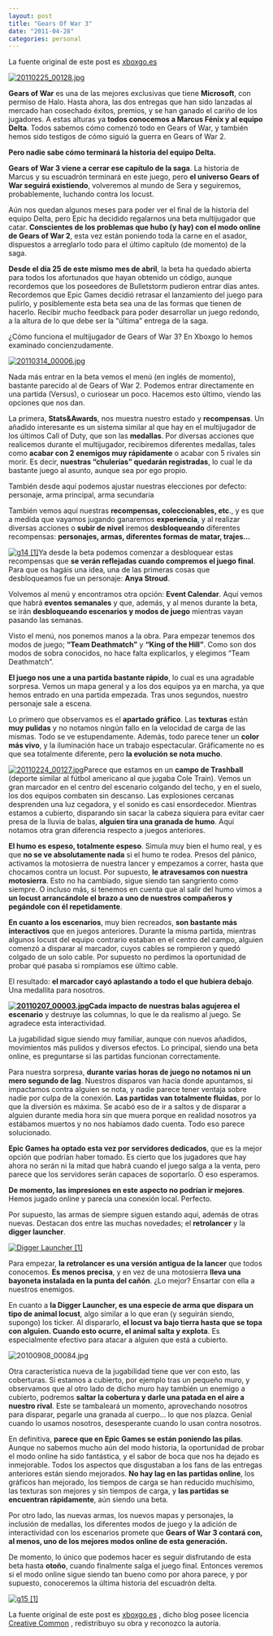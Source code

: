 ```yaml
---
layout: post
title: "Gears Of War 3"
date: "2011-04-28"
categories: personal
---
```


La fuente original de este post es [xboxgo.es](https://xboxgo.es/23518/impresiones-beta-multijugador-de-gears-of-war-3/ "Impresiones beta multijuagador de Gear Of War 3")

[![20110225_00128.jpg](images/20110225_00128.jpg)](https://imagenes.blogocio.net/grande/20110225_00128.jpg)

**Gears of War** es una de las mejores exclusivas que tiene **Microsoft**, con permiso de Halo. Hasta ahora, las dos entregas que han sido lanzadas al mercado han cosechado éxitos, premios, y se han ganado el cariño de los jugadores. A estas alturas ya **todos conocemos a Marcus Fénix y al equipo Delta**. Todos sabemos cómo comenzó todo en Gears of War, y también hemos sido testigos de cómo siguió la guerra en Gears of War 2.

**Pero nadie sabe cómo terminará la historia del equipo Delta.**

**Gears of War 3 viene a cerrar ese capítulo de la saga**. La historia de Marcus y su escuadrón terminará en este juego, pero **el universo Gears of War seguirá existiendo**, volveremos al mundo de Sera y seguiremos, probablemente, luchando contra los locust.

Aún nos quedan algunos meses para poder ver el final de la historia del equipo Delta, pero Epic ha decidido regalarnos una beta multijugador que catar. **Conscientes de los problemas que hubo (y hay) con el modo online de Gears of War 2**, esta vez están poniendo toda la carne en el asador, dispuestos a arreglarlo todo para el último capítulo (de momento) de la saga.

**Desde el día 25 de este mismo mes de abril**, la beta ha quedado abierta para todos los afortunados que hayan obtenido un código, aunque recordemos que los poseedores de Bulletstorm pudieron entrar días antes. Recordemos que Epic Games decidió retrasar el lanzamiento del juego para pulirlo, y posiblemente esta beta sea una de las formas que tienen de hacerlo. Recibir mucho feedback para poder desarrollar un juego redondo, a la altura de lo que debe ser la “última” entrega de la saga.

¿Cómo funciona el multijugador de Gears of War 3? En Xboxgo lo hemos examinado concienzudamente.

[![20110314_00006.jpg](images/20110314_00006.jpg)](https://imagenes.blogocio.net/grande/20110314_00006.jpg)

Nada más entrar en la beta vemos el menú (en inglés de momento), bastante parecido al de Gears of War 2. Podemos entrar directamente en una partida (Versus), o curiosear un poco. Hacemos esto último, viendo las opciones que nos dan.

La primera, **Stats&Awards**, nos muestra nuestro estado y **recompensas**. Un añadido interesante es un sistema similar al que hay en el multijugador de los últimos Call of Duty, que son las **medallas**. Por diversas acciones que realicemos durante el multijugador, recibiremos diferentes medallas, tales como **acabar con 2 enemigos muy rápidamente** o acabar con 5 rivales sin morir. Es decir, **nuestras “chulerías” quedarán registradas**, lo cual le da bastante juego al asunto, aunque sea por ego propio.

También desde aquí podemos ajustar nuestras elecciones por defecto: personaje, arma principal, arma secundaria

También vemos aquí nuestras **recompensas, coleccionables, etc**., y es que a medida que vayamos jugando ganaremos **experiencia**, y al realizar diversas acciones o **subir de nivel** iremos **desbloqueando** diferentes recompensas: **personajes, armas, diferentes formas de matar, trajes…**

[![g14 [1]](images/20100522_00020.jpg)](https://imagenes.blogocio.net/grande/20100522_00020.jpg)Ya desde la beta podemos comenzar a desbloquear estas recompensas que **se verán reflejadas cuando compremos el juego final**. Para que os hagáis una idea, una de las primeras cosas que desbloqueamos fue un personaje: **Anya Stroud**.

Volvemos al menú y encontramos otra opción: **Event Calendar**. Aquí vemos que habrá **eventos semanales** y que, además, y al menos durante la beta, se irán **desbloqueando escenarios y modos de juego** mientras vayan pasando las semanas.

Visto el menú, nos ponemos manos a la obra. Para empezar tenemos dos modos de juego; **“Team Deathmatch”** y **“King of the Hill”**. Como son dos modos de sobra conocidos, no hace falta explicarlos, y elegimos “Team Deathmatch”.

**El juego nos une a una partida bastante rápido**, lo cual es una agradable sorpresa. Vemos un mapa general y a los dos equipos ya en marcha, ya que hemos entrado en una partida empezada. Tras unos segundos, nuestro personaje sale a escena.

Lo primero que observamos es el **apartado gráfico**. Las **texturas** están **muy pulidas** y no notamos ningún fallo en la velocidad de carga de las mismas. Todo se ve estupendamente. Además, todo parece tener un **color más vivo**, y la iluminación hace un trabajo espectacular. Gráficamente no es que sea totalmente diferente, pero **la evolución se nota mucho**.

[![20110224_00127.jpg](images/20110224_00127.jpg)](https://imagenes.blogocio.net/grande/20110224_00127.jpg)Parece que estamos en un **campo de Trashball** (deporte similar al fútbol americano al que jugaba Cole Train). Vemos un gran marcador en el centro del escenario colgando del techo, y en el suelo, los dos equipos combaten sin descanso. Las explosiones cercanas desprenden una luz cegadora, y el sonido es casi ensordecedor. Mientras estamos a cubierto, disparando sin sacar la cabeza siquiera para evitar caer presa de la lluvia de balas, **alguien tira una granada de humo**. Aquí notamos otra gran diferencia respecto a juegos anteriores.

**El humo es espeso, totalmente espeso**. Simula muy bien el humo real, y es que **no se ve absolutamente nada** si el humo te rodea. Presos del pánico, activamos la motosierra de nuestra lancer y empezamos a correr, hasta que chocamos contra un locust. Por supuesto, **le atravesamos con nuestra motosierra**. Esto no ha cambiado, sigue siendo tan sangriento como siempre. O incluso más, si tenemos en cuenta que al salir del humo vimos a **un locust arrancándole el brazo a uno de nuestros compañeros y pegándole con él repetidamente**.

**En cuanto a los escenarios**, muy bien recreados, **son bastante más interactivos** que en juegos anteriores. Durante la misma partida, mientras algunos locust del equipo contrario estaban en el centro del campo, alguien comenzó a disparar al marcador, cuyos cables se rompieron y quedó colgado de un solo cable. Por supuesto no perdimos la oportunidad de probar qué pasaba si rompíamos ese último cable.

El resultado: **el marcador cayó aplastando a todo el que hubiera debajo**. Una medallita para nosotros.

**[![20110207_00003.jpg](images/20110207_00003.jpg)](https://imagenes.blogocio.net/grande/20110207_00003.jpg)Cada impacto de nuestras balas agujerea el escenario** y destruye las columnas, lo que le da realismo al juego. Se agradece esta interactividad.

La jugabilidad sigue siendo muy familiar, aunque con nuevos añadidos, movimientos más pulidos y diversos efectos. Lo principal, siendo una beta online, es preguntarse si las partidas funcionan correctamente.

Para nuestra sorpresa, **durante varias horas de juego no notamos ni un mero segundo de lag**. Nuestros disparos van hacia donde apuntamos, si impactamos contra alguien se nota, y nadie parece tener ventaja sobre nadie por culpa de la conexión. **Las partidas van totalmente fluidas**, por lo que la diversión es máxima. Se acabó eso de ir a saltos y de disparar a alguien durante media hora sin que muera porque en realidad nosotros ya estábamos muertos y no nos habíamos dado cuenta. Todo eso parece solucionado.

**Epic Games ha optado esta vez por servidores dedicados**, que es la mejor opción que podrían haber tomado. Es cierto que los jugadores que hay ahora no serán ni la mitad que habrá cuando el juego salga a la venta, pero parece que los servidores serán capaces de soportarlo. O eso esperamos.

**De momento, las impresiones en este aspecto no podrían ir mejores**. Hemos jugado online y parecía una conexión local. Perfecto.

Por supuesto, las armas de siempre siguen estando aquí, además de otras nuevas. Destacan dos entre las muchas novedades; el **retrolancer** y la **digger launcher**.

[![Digger Launcher [1]](images/20110427_00192.jpg)](https://imagenes.blogocio.net/grande/20110427_00192.jpg)

Para empezar, **la retrolancer es una versión antigua de la lancer** que todos conocemos. **Es menos precisa**, y en vez de una motosierra **lleva una bayoneta instalada en la punta del cañón**. ¿Lo mejor? Ensartar con ella a nuestros enemigos.

En cuanto a **la Digger Launcher, es una especie de arma que dispara un tipo de animal locust**, algo similar a lo que eran (y seguirán siendo, supongo) los ticker. Al dispararlo, **el locust va bajo tierra hasta que se topa con alguien. Cuando esto ocurre, el animal salta y explota**. Es especialmente efectivo para atacar a alguien que está a cubierto.

![20100908_00084.jpg](images/20100908_00084.jpg)

Otra característica nueva de la jugabilidad tiene que ver con esto, las coberturas. Si estamos a cubierto, por ejemplo tras un pequeño muro, y observamos que al otro lado de dicho muro hay también un enemigo a cubierto, podremos **saltar la cobertura y darle una patada en el aire a nuestro rival**. Este se tambaleará un momento, aprovechando nosotros para disparar, pegarle una granada al cuerpo… lo que nos plazca. Genial cuando lo usamos nosotros, desesperante cuando lo usan contra nosotros.

En definitiva, **parece que en Epic Games se están poniendo las pilas**. Aunque no sabemos mucho aún del modo historia, la oportunidad de probar el modo online ha sido fantástica, y el sabor de boca que nos ha dejado es inmejorable. Todos los aspectos que disgustaban a los fans de las entregas anteriores están siendo mejorados. **No hay lag en las partidas online**, los gráficos han mejorado, los tiempos de carga se han reducido muchísimo, las texturas son mejores y sin tiempos de carga, y **las partidas se encuentran rápidamente**, aún siendo una beta.

Por otro lado, las nuevas armas, los nuevos mapas y personajes, la inclusión de medallas, los diferentes modos de juego y la adición de interactividad con los escenarios promete que **Gears of War 3 contará con, al menos, uno de los mejores modos online de esta generación.**

De momento, lo único que podemos hacer es seguir disfrutando de esta beta hasta **otoño**, cuando finalmente salga el juego final. Entonces veremos si el modo online sigue siendo tan bueno como por ahora parece, y por supuesto, conoceremos la última historia del escuadrón delta.

[![g15 [1]](images/20100522_00021.jpg)](https://imagenes.blogocio.net/grande/20100522_00021.jpg)

La fuente original de este post es [xboxgo.es](https://xboxgo.es/23518/impresiones-beta-multijugador-de-gears-of-war-3/ "Impresiones beta multijuagador de Gear Of War 3") , dicho blog posee licencia [Creative Common](https://creativecommons.org/licenses/by-nc/2.5/es/ "Creatice Commons By Nc") , redistribuyo su obra y reconozco la autoría.
